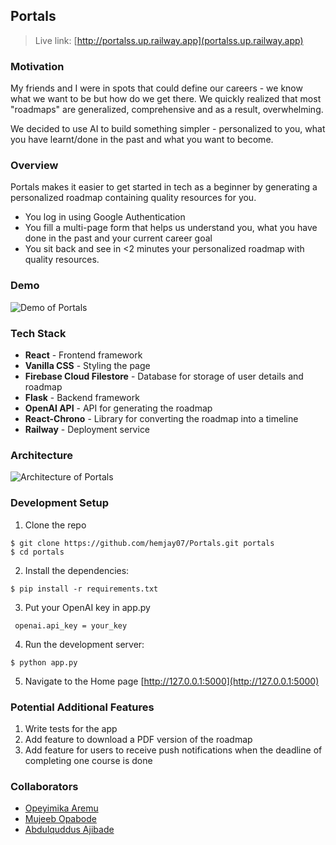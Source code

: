 Portals
-----
> Live link: [http://portalss.up.railway.app](portalss.up.railway.app)

### Motivation
My friends and I were in spots that could define our careers - we know what we want to be but how do we get there. We quickly realized that most "roadmaps" are generalized, comprehensive and as a result, overwhelming. 

We decided to use AI to build something simpler - personalized to you, what you have learnt/done in the past and what you want to become.


### Overview
Portals makes it easier to get started in tech as a beginner by generating a personalized roadmap containing quality resources for you.

- You log in using Google Authentication
- You fill a multi-page form that helps us understand you, what you have done in the past and your current career goal
- You sit back and see in <2 minutes your personalized roadmap with quality resources.


### Demo 
![Demo of Portals](portalsdemo.gif)


### Tech Stack

- **React** - Frontend framework
- **Vanilla CSS** - Styling the page
- **Firebase Cloud Filestore** - Database for storage of user details and roadmap
- **Flask** - Backend framework
- **OpenAI API** - API for generating the roadmap
- **React-Chrono** - Library for converting the roadmap into a timeline
- **Railway** - Deployment service

### Architecture
![ Architecture of Portals ](./portals%20architecture.png)

### Development Setup

1. Clone the repo

```
$ git clone https://github.com/hemjay07/Portals.git portals
$ cd portals
```

2. Install the dependencies:

```
$ pip install -r requirements.txt
```

3. Put your OpenAI key in app.py

```
 openai.api_key = your_key
```

4. Run the development server:

```
$ python app.py
```

5. Navigate to the Home page [http://127.0.0.1:5000](http://127.0.0.1:5000)

### Potential Additional Features
  
1. Write tests for the app
2. Add feature to download a PDF version of the roadmap
3. Add feature for users to receive push notifications when the deadline of completing one course is done

### Collaborators
- [Opeyimika Aremu](linkedin.com/in/opeyimikaaremu/)
- [Mujeeb Opabode](https://ng.linkedin.com/in/abdulmujeeb-opabode-46080716a)
- [Abdulquddus Ajibade](https://ng.linkedin.com/in/ajibadeadedayoabdulquddus)
